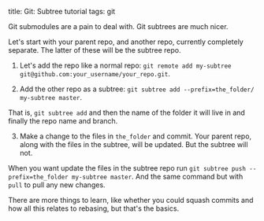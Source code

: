 title: Git: Subtree tutorial
tags: git

Git submodules are a pain to deal with. Git subtrees are much nicer.

Let's start with your parent repo, and another repo, currently completely separate. The latter of these will be the subtree repo.

1) Let's add the repo like a normal repo: `git remote add my-subtree git@github.com:your_username/your_repo.git`.

2) Add the other repo as a subtree: `git subtree add --prefix=the_folder/ my-subtree master`.

That is, `git subtree add` and then the name of the folder it will live in and finally the repo name and branch.

3) Make a change to the files in `the_folder` and commit. Your parent repo, along with the files in the subtree, will be updated. But the subtree will not.

When you want update the files in the subtree repo run `git subtree push --prefix=the_folder my-subtree master`. And the same command but with `pull` to pull any new changes.

There are more things to learn, like whether you could squash commits and how all this relates to rebasing, but that's the basics.
